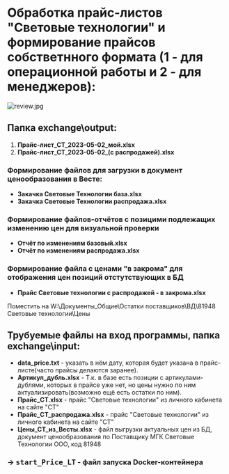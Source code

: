 # Обработка прайс-листов "Световые технологии" и формирование прайсов собстветнного формата (1 - для операционной работы и 2 - для менеджеров):

![review.jpg](https://github.com/falcon-90125/Price_LT/blob/main/review.jpg)

## Папка exchange\output:

1. **Прайс-лист_СТ_2023-05-02_мой.xlsx**
2. **Прайс-лист_СТ_2023-05-02_(с распродажей).xlsx**

### Формирование файлов для загрузки в документ ценообразования в Весте:

- **Закачка Световые Технологии база.xlsx**
- **Закачка Световые Технологии распродажа.xlsx**

### Формирование файлов-отчётов с позицими подлежащих изменению цен для визуальной проверки

- **Oтчёт по изменениям базовый.xlsx**
- **Oтчёт по изменениям распродажа.xlsx**

### Формирование файла с ценами "в закрома" для отображения цен позиций отстутствующих в БД
- **Прайс Световые технологии с распродажей - в закрома.xlsx**

Поместить на W:\Документы_Общие\Остатки поставщиков\ВД\81948 Световые технологии\Цены

## Трубуемые файлы на вход программы, папка exchange\input:

- **data_price.txt** - указать в нём дату, которая будет указана в прайс-листе(часто прайсы делаются заранее).
- **Артикул_дубль.xlsx** - Т.к. в базе есть позиции с артикулами-дублями, которых в прайсе уже нет, но цены нужно по ним актуализировать(возможно ещё есть остатки по ним).
- **Прайс_CТ.xlsx** - прайс "Световые технологии" из личного кабинета на сайте "СТ"
- **Прайс_CТ_распродажа.xlsx** - прайс "Световые технологии" из личного кабинета на сайте "СТ"
- **Цены_СТ_из_Весты.xlsx** - файл выгрузки актуальных цен из БД, документ ценообразования по Поставщику МГК Световые Технологии ООО, код 81948

### → <kbd>**start_Price_LT**</kbd> - файл запуска Docker-контейнера
